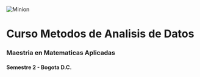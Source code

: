 ![Minion](https://www.usergioarboleda.edu.co/wp-content/uploads/ultimatum/imagens/logo-mobile-UniversidadSergioArboleda.png)

# Curso Metodos de Analisis de Datos
### Maestria en Matematicas Aplicadas
#### Semestre 2 - Bogota D.C.
